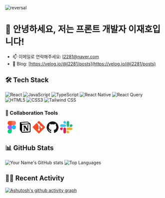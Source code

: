 ![reversal](https://capsule-render.vercel.app/api?type=rect&text=Front-Developer&fontAlign=30&fontSize=40&desc=Jaeho%20Lee&descAlign=60&descAlignY=50&descSize=30&theme=radical)

# 👋 안녕하세요, 저는 프론트 개발자 **이재호**입니다!
- 📫 이메일로 연락해주세요: [l2281@naver.com](mailto:l2281@naver.com)
- 📝 Blog: [https://velog.io/@l2281/posts](https://velog.io/@l2281/posts)

## 🛠 Tech Stack
![React](https://img.shields.io/badge/-React-61DAFB?style=flat-square&logo=React&logoColor=white)
![JavaScript](https://img.shields.io/badge/-JavaScript-F7DF1E?style=flat-square&logo=JavaScript&logoColor=black)
![TypeScript](https://img.shields.io/badge/-TypeScript-007ACC?style=flat-square&logo=TypeScript&logoColor=white)
![React Native](https://img.shields.io/badge/-React%20Native-35495E?style=flat-square&logo=React&logoColor=white) 
![React Query](https://img.shields.io/badge/-React%20Query-FF4154?style=flat-square&logo=ReactQuery&logoColor=white)
![HTML5](https://img.shields.io/badge/-HTML5-E34F26?style=flat-square&logo=HTML5&logoColor=white)
![CSS3](https://img.shields.io/badge/-CSS3-1572B6?style=flat-square&logo=CSS3&logoColor=white)
![Tailwind CSS](https://img.shields.io/badge/-Tailwind%20CSS-38B2AC?style=flat-square&logo=TailwindCSS&logoColor=white)

### 🤝 Collaboration Tools
<p align="left">
  <img src="https://raw.githubusercontent.com/devicons/devicon/master/icons/figma/figma-original.svg" alt="Figma" width="40" height="40"/>
  <img src="https://raw.githubusercontent.com/devicons/devicon/master/icons/notion/notion-original.svg" alt="Notion" width="40" height="40"/>
  <img src="https://raw.githubusercontent.com/devicons/devicon/master/icons/git/git-original.svg" alt="Git" width="40" height="40"/>
  <img src="https://raw.githubusercontent.com/devicons/devicon/master/icons/github/github-original.svg" alt="Github" width="40" height="40"/>
  <img src="https://raw.githubusercontent.com/devicons/devicon/master/icons/slack/slack-original.svg" alt="Slack" width="40" height="40"/>
  
</p>

## 📊 GitHub Stats
![Your Name's GitHub stats](https://github-readme-stats.vercel.app/api?username=jaeho9&show_icons=true&theme=radical)
![Top Languages](https://github-readme-stats.vercel.app/api/top-langs/?username=jaeho9&layout=compact&theme=radical)

## 🏃‍♂️ Recent Activity
[![Ashutosh's github activity graph](https://github-readme-activity-graph.vercel.app/graph?username=jaeho9&theme=dracula)](https://github.com/ashutosh00710/github-readme-activity-graph)
